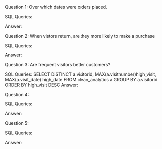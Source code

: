 Question 1: Over which dates were orders placed.

SQL Queries:

Answer: 



Question 2: When vistors return, are they more likely to make a purchase

SQL Queries:

Answer:



Question 3: Are frequent visitors better customers?

SQL Queries:
SELECT DISTINCT 
	a.visitorid,
	MAX(a.visitnumber)high_visit,
	MAX(a.visit_date) high_date
FROM clean_analytics a
GROUP BY a.visitorid
ORDER BY high_visit DESC
Answer:



Question 4: 

SQL Queries:

Answer:



Question 5: 

SQL Queries:

Answer:
